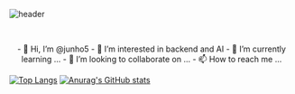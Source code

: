 
![header](https://capsule-render.vercel.app/api?type=waving&color=auto&height=300&section=header&text=welcome&fontSize=90&animation=fadeIn&fontAlignY=38&desc=Junho.OH's%20GitHub%20Profile&descAlignY=51&descAlign=62)

<br>

<p align="center">
  - 👋 Hi, I’m @junho5 
  - 👀 I’m interested in backend and AI 
  - 🌱 I’m currently learning ... 
  - 💞️ I’m looking to collaborate on ... 
  - 📫 How to reach me ...
</p>

[![Top Langs](https://github-readme-stats.vercel.app/api/top-langs/?username=junho5&layout=compact)](https://github.com/jumho5/github-readme-stats)
[![Anurag's GitHub stats](https://github-readme-stats.vercel.app/api?username=junho5)](https://github.com/junho5/github-readme-stats)




